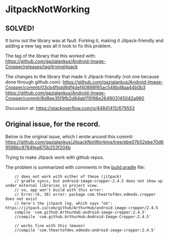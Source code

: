 # JitpackNotWorking

## SOLVED! 
It turns out the library was at fault. Forking it, making it Jitpack-friendly and adding a new tag was all it took to fix this problem. 

The tag of the library that this worked with: 
https://github.com/gazialankus/Android-Image-Cropper/releases/tag/tryingjitpack

The changes to the library that made it Jitpack-friendly (not one because done through github.com): 
https://github.com/gazialankus/Android-Image-Cropper/commit/03cb4fbdd9df4def40888f65ac548bd8aa44b0b3
https://github.com/gazialankus/Android-Image-Cropper/commit/8d8ee35f9fb2d64ab115f86e264903145042a960

Discussion at: https://stackoverflow.com/q/44841415/679553

## Original issue, for the record.

Below is the original issue, which I wrote around this commit: https://github.com/gazialankus/JitpackNotWorking/tree/ebe07b52ebe70d69596bc8764fea870b253f204b


Trying to make Jitpack work with github repos.

The problem is summarized with comments in the [build.gradle](https://github.com/gazialankus/JitpackNotWorking/blob/master/app/build.gradle#L31) file:

~~~~
    // does not work with either of these (jitpack)
    // gradle syncs, but android-image-cropper-2.4.5 does not show up under external libraries in project view.
    // so, app won't build with this error:
    // Error:(6, 38) error: package com.theartofdev.edmodo.cropper does not exist
    // here's the jitpack log, which says "ok": https://jitpack.io/com/github/ArthurHub/android-image-cropper/2.4.5
    compile 'com.github.ArthurHub:android-image-cropper:2.4.5'
    //compile 'com.github.ArthurHub:Android-Image-Cropper:2.4.5'

    // works fine with this (maven)
    //compile 'com.theartofdev.edmodo:android-image-cropper:2.4.5'
~~~~
